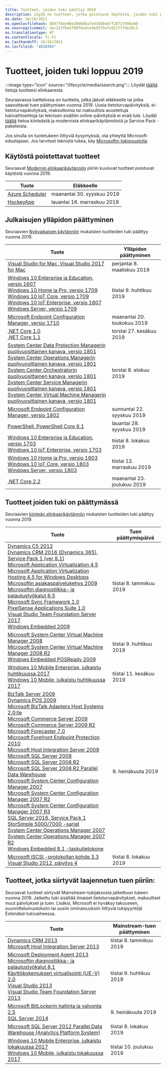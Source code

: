 ```yaml
---
title: Tuotteet, joiden tuki päättyy 2019
description: Löydä ne tuotteet, jotka poistuvat käytöstä, joiden tuki päättyy tai jotka siirtyvät Mainstream-tuesta laajennetun tuen piiriin vuonna 2019.
ms.date: 10/18/2021
ms.openlocfilehash: 8897f8ee06e300688a7ed3680a67f28727d9be00
ms.sourcegitcommit: dac122fba5780fbedce4e9575efe921fffde28c3
ms.translationtype: HT
ms.contentlocale: fi-FI
ms.lasthandoff: 10/19/2021
ms.locfileid: "4028303"
---
```

# <a name="products-ending-support-in-2019"></a>Tuotteet, joiden tuki loppuu 2019

:::image type="icon" source="/lifecycle/media/search.png":::
Löydät [täältä](/lifecycle/products/) tietoja tuotteesi elinkaaresta.

Seuraavassa luettelossa on tuotteita, jotka jäävät eläkkeelle tai jotka saavuttavat tuen päättymisen vuonna 2019. Uusia tietoturvapäivityksiä, ei-tietoturvapäivityksiä, maksuttomia tai maksullisia avustettuja tukivaihtoehtoja tai teknisen sisällön online-päivityksiä ei enää tule. Löydät [täältä](/lifecycle/overview/product-end-of-support-overview) tietoa kiinteästä ja modernista elinkaarikäytännöistä ja Service Pack -paketeista.

Jos sinulla on tuotetukeen liittyviä kysymyksiä, ota yhteyttä Microsoft-edustajaasi. Jos tarvitset teknistä tukea, käy [Microsoftin tukisivustolla](https://support.microsoft.com/contactus/?ws=support).

## <a name="product-retirements"></a>Käytöstä poistettavat tuotteet

Seuraavat [Modernin elinkaarikäytännön](/lifecycle/policies/modern) piiriin kuuluvat tuotteet poistuvat käytöstä vuonna 2019.

| Tuote | Eläkkeelle |
| --- | --- |
| [Azure Scheduler](/lifecycle/products/azure-scheduler?branch=live)<br> | maanantai 30. syyskuu 2019 |
| [HockeyApp](/lifecycle/products/hockeyapp?branch=live)<br> | lauantai 16. marraskuu 2019 |


## <a name="release-end-of-servicing"></a>Julkaisujen ylläpidon päättyminen

Seuraavien [Nykyaikaisen käytännön](/lifecycle/policies/modern) mukaisten tuotteiden tuki päättyy vuonna 2019.

| Tuote | Ylläpidon päättyminen |
| --- | --- |
| [Visual Studio for Mac, Visual Studio 2017 for Mac](/lifecycle/products/visual-studio-for-mac?branch=live)<br> | perjantai 8. maaliskuu 2019 |
| [Windows 10 Enterprise ja Education, versio 1607](/lifecycle/products/windows-10-enterprise-and-education?branch=live)<br>[Windows 10 Home ja Pro, versio 1709](/lifecycle/products/windows-10-home-and-pro?branch=live)<br>[Windows 10 IoT Core, versio 1709](/lifecycle/products/windows-10-iot-core?branch=live)<br>[Windows 10 IoT Enterprise, versio 1607](/lifecycle/products/windows-10-iot-enterprise?branch=live)<br>[Windows Server, versio 1709](/lifecycle/products/windows-server?branch=live)<br> | tiistai 9. huhtikuu 2019 |
| [Microsoft Endpoint Configuration Manager, versio 1710](/lifecycle/products/microsoft-endpoint-configuration-manager?branch=live)<br> | maanantai 20. toukokuu 2019 |
| [.NET Core 1.0](/lifecycle/products/microsoft-net-and-net-core?branch=live)<br>[.NET Core 1.1](/lifecycle/products/microsoft-net-and-net-core?branch=live)<br> | torstai 27. kesäkuu 2019 |
| [System Center Data Protection Managerin puolivuosittainen kanava, versio 1801](/lifecycle/products/system-center-data-protection-manager-semi-annual-channel?branch=live)<br>[System Center Operations Managerin puolivuosittainen kanava, versio 1801](/lifecycle/products/system-center-operations-manager-semi-annual-channel?branch=live)<br>[System Center Orchestratorin puolivuosittainen kanava, versio 1801](/lifecycle/products/system-center-orchestrator-semi-annual-channel?branch=live)<br>[System Center Service Managerin puolivuosittainen kanava, versio 1801](/lifecycle/products/system-center-service-manager-semi-annual-channel?branch=live)<br>[System Center Virtual Machine Managerin puolivuosittainen kanava, versio 1801](/lifecycle/products/system-center-virtual-machine-manager-semi-annual-channel?branch=live)<br> | torstai 8. elokuu 2019 |
| [Microsoft Endpoint Configuration Manager, versio 1802](/lifecycle/products/microsoft-endpoint-configuration-manager?branch=live)<br> | sunnuntai 22. syyskuu 2019 |
| [PowerShell, PowerShell Core 6.1](/lifecycle/products/powershell?branch=live)<br> | lauantai 28. syyskuu 2019 |
| [Windows 10 Enterprise ja Education, versio 1703](/lifecycle/products/windows-10-enterprise-and-education?branch=live)<br>[Windows 10 IoT Enterprise, versio 1703](/lifecycle/products/windows-10-iot-enterprise?branch=live)<br> | tiistai 8. lokakuu 2019 |
| [Windows 10 Home ja Pro, versio 1803](/lifecycle/products/windows-10-home-and-pro?branch=live)<br>[Windows 10 IoT Core, versio 1803](/lifecycle/products/windows-10-iot-core?branch=live)<br>[Windows Server, versio 1803](/lifecycle/products/windows-server?branch=live)<br> | tiistai 12. marraskuu 2019 |
| [.NET Core 2.2](/lifecycle/products/microsoft-net-and-net-core?branch=live)<br> | maanantai 23. joulukuu 2019 |


## <a name="products-reaching-end-of-support"></a>Tuotteet joiden tuki on päättymässä

Seuraavien [kiinteän elinkaarikäytännön](/lifecycle/policies/fixed) mukaisten tuotteiden tuki päättyy vuonna 2019.

| Tuote | Tuen päättymispäivä |
| --- | --- |
| [Dynamics C5 2012](/lifecycle/products/dynamics-c5-2012?branch=live)<br>[Dynamics CRM 2016 (Dynamics 365), Service Pack 1 (ver 8.1)](/lifecycle/products/dynamics-crm-2016-dynamics-365?branch=live)<br>[Microsoft Application Virtualization 4.5](/lifecycle/products/microsoft-application-virtualization-45?branch=live)<br>[Microsoft Application Virtualization Hosting 4.5 for Windows Desktops](/lifecycle/products/microsoft-application-virtualization-hosting-45?branch=live)<br>[Microsoftin asiakaspalvelukehys 2009](/lifecycle/products/microsoft-customer-care-framework-2009?branch=live)<br>[Microsoftin diagnostiikka- ja palautustyökalut 6.5](/lifecycle/products/microsoft-diagnostics-and-recovery-toolset-65?branch=live)<br>[Microsoft Sync Framework 1.0](/lifecycle/products/microsoft-sync-framework-10?branch=live)<br>[PixelSense Applications Suite 1.0](/lifecycle/products/pixelsense-applications-suite-10?branch=live)<br>[Visual Studio Team Foundation Server 2017](/lifecycle/products/visual-studio-team-foundation-server-2017?branch=live)<br>[Windows Embedded 2009](/lifecycle/products/windows-embedded-2009?branch=live)<br> | tiistai 8. tammikuu 2019 |
| [Microsoft System Center Virtual Machine Manager 2008](/lifecycle/products/microsoft-system-center-virtual-machine-manager-2008?branch=live)<br>[Microsoft System Center Virtual Machine Manager 2008 R2](/lifecycle/products/microsoft-system-center-virtual-machine-manager-2008-r2?branch=live)<br>[Windows Embedded POSReady 2009](/lifecycle/products/windows-embedded-posready-2009?branch=live)<br> | tiistai 9. huhtikuu 2019 |
| [Windows 10 Mobile Enterprise, julkaistu huhtikuussa 2017](/lifecycle/products/windows-10-mobile-enterprise-released-in-april-2017?branch=live)<br>[Windows 10 Mobile, julkaistu huhtikuussa 2017](/lifecycle/products/windows-10-mobile-released-in-april-2017?branch=live)<br> | tiistai 11. kesäkuu 2019 |
| [BizTalk Server 2009](/lifecycle/products/biztalk-server-2009?branch=live)<br>[Dynamics POS 2009](/lifecycle/products/dynamics-pos-2009?branch=live)<br>[Microsoft BizTalk Adapters Host Systems 2.0:lle](/lifecycle/products/microsoft-biztalk-adapters-for-host-systems-20?branch=live)<br>[Microsoft Commerce Server 2009](/lifecycle/products/microsoft-commerce-server-2009?branch=live)<br>[Microsoft Commerce Server 2009 R2](/lifecycle/products/microsoft-commerce-server-2009-r2?branch=live)<br>[Microsoft Forecaster 7.0](/lifecycle/products/microsoft-forecaster-70?branch=live)<br>[Microsoft Forefront Endpoint Protection 2010](/lifecycle/products/microsoft-forefront-endpoint-protection-2010?branch=live)<br>[Microsoft Host Integration Server 2009](/lifecycle/products/microsoft-host-integration-server-2009?branch=live)<br>[Microsoft SQL Server 2008](/lifecycle/products/microsoft-sql-server-2008?branch=live)<br>[Microsoft SQL Server 2008 R2](/lifecycle/products/microsoft-sql-server-2008-r2?branch=live)<br>[Microsoft SQL Server 2008 R2 Parallel Data Warehouse](/lifecycle/products/microsoft-sql-server-2008-r2-parallel-data-warehouse?branch=live)<br>[Microsoft System Center Configuration Manager 2007](/lifecycle/products/microsoft-system-center-configuration-manager-2007?branch=live)<br>[Microsoft System Center Configuration Manager 2007 R2](/lifecycle/products/microsoft-system-center-configuration-manager-2007-r2?branch=live)<br>[Microsoft System Center Configuration Manager 2007 R3](/lifecycle/products/microsoft-system-center-configuration-manager-2007-r3?branch=live)<br>[SQL Server 2016, Service Pack 1](/lifecycle/products/sql-server-2016?branch=live)<br>[StorSimple 5000/7000 -sarjat](/lifecycle/products/storsimple-50007000-series?branch=live)<br>[System Center Operations Manager 2007](/lifecycle/products/system-center-operations-manager-2007?branch=live)<br>[System Center Operations Manager 2007 R2](/lifecycle/products/system-center-operations-manager-2007-r2?branch=live)<br>[Windows Embedded 8.1 -taskutietokone](/lifecycle/products/windows-embedded-81-handheld?branch=live)<br> | 9. heinäkuuta 2019 |
| [Microsoft iSCSI -protokollan kohde 3.3](/lifecycle/products/microsoft-iscsi-software-target-33?branch=live)<br>[Visual Studio 2012, päivitys 4](/lifecycle/products/visual-studio-2012?branch=live)<br> | tiistai 8. lokakuu 2019 |


## <a name="products-moving-to-extended-support"></a>Tuotteet, jotka siirtyvät laajennetun tuen piiriin:

Seuraavat tuotteet siirtyvät Mainstream-tukijaksosta jatkettuun tukeen vuonna 2019. Jatkettu tuki sisältää ilmaiset tietoturvapäivitykset, maksulliset muut päivitykset ja tuen. Lisäksi, Microsoft ei hyväksy takuuseen, suunnittelumuutoksiin tai uusiin ominaisuuksiin liittyviä tukipyyntöjä Extended-tukivaiheessa.

| Tuote | Mainstream-tuen päättyminen |
| --- | --- |
| [Dynamics CRM 2013](/lifecycle/products/dynamics-crm-2013?branch=live)<br>[Microsoft Host Integration Server 2013](/lifecycle/products/microsoft-host-integration-server-2013?branch=live)<br> | tiistai 8. tammikuu 2019 |
| [Microsoft Deployment Agent 2013](/lifecycle/products/microsoft-deployment-agent-2013?branch=live)<br>[Microsoftin diagnostiikka- ja palautustyökalut 8.1](/lifecycle/products/microsoft-diagnostics-and-recovery-toolset-81?branch=live)<br>[Käyttökokemuksen virtualisointi (UE-V) 2.0](/lifecycle/products/user-experience-virtualization-uev-20?branch=live)<br>[Visual Studio 2013](/lifecycle/products/visual-studio-2013?branch=live)<br>[Visual Studio Team Foundation Server 2013](/lifecycle/products/visual-studio-team-foundation-server-2013?branch=live)<br> | tiistai 9. huhtikuu 2019 |
| [Microsoft BitLockerin hallinta ja valvonta 2.5](/lifecycle/products/microsoft-bitlocker-administration-and-monitoring-25?branch=live)<br>[SQL Server 2014](/lifecycle/products/sql-server-2014?branch=live)<br> | 9. heinäkuuta 2019 |
| [Microsoft SQL Server 2012 Parallel Data Warehouse (Analytics Platform System)](/lifecycle/products/microsoft-sql-server-2012-parallel-data-warehouse-analytics-platform-system?branch=live)<br> | tiistai 8. lokakuu 2019 |
| [Windows 10 Mobile Enterprise, julkaistu lokakuussa 2017](/lifecycle/products/windows-10-mobile-enterprise-released-in-october-2017?branch=live)<br>[Windows 10 Mobile, julkaistu lokakuussa 2017](/lifecycle/products/windows-10-mobile-released-in-october-2017?branch=live)<br> | tiistai 10. joulukuu 2019 |
